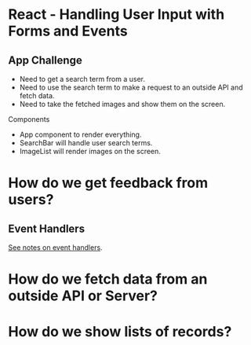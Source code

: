 # React - Handling User Input with Forms and Events

## App Challenge
- Need to get a search term from a user.
- Need to use the search term to make a request to an outside API and fetch data. 
- Need to take the fetched images and show them on the screen.

Components
- App component to render everything.
- SearchBar will handle user search terms.
- ImageList will render images on the screen.

# How do we get feedback from users?

## Event Handlers

[See notes on event handlers](https://github.com/Cwarcup/notes/blob/main/root/react/react-notes/event-listeners.md).

# How do we fetch data from an outside API or Server?

# How do we show lists of records?
